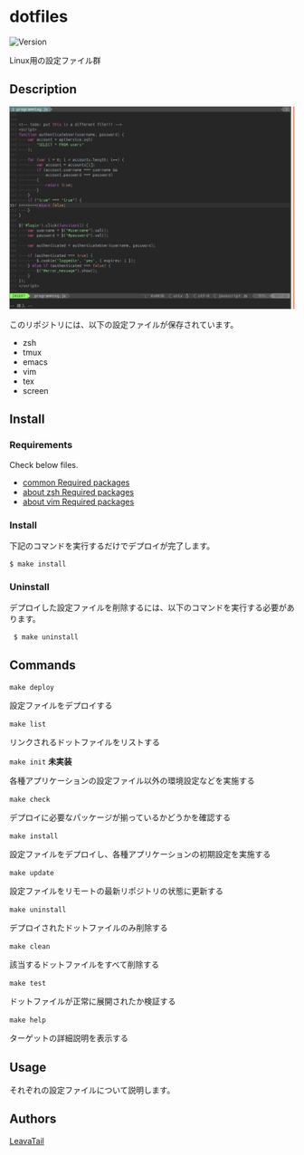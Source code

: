 # dotfiles

![Version](https://img.shields.io/github/tag/LeavaTail/dotfiles.svg)

Linux用の設定ファイル群

## Description
![demo](https://github.com/LeavaTail/dotfiles/blob/images/vim20191202.png)

このリポジトリには、以下の設定ファイルが保存されています。
  * zsh
  * tmux
  * emacs
  * vim
  * tex
  * screen

## Install
### Requirements
Check below files.
 * [common Required packages](docs/Requirements_common)
 * [about zsh Required packages](docs/Requirements_zsh)
 * [about vim Required packages](docs/Requirements_vim)

### Install
下記のコマンドを実行するだけでデプロイが完了します。
```
$ make install
```

### Uninstall
デプロイした設定ファイルを削除するには、以下のコマンドを実行する必要があります。
```
 $ make uninstall
```

## Commands
`make deploy`

設定ファイルをデプロイする


`make list`

リンクされるドットファイルをリストする


`make init` **未実装**

各種アプリケーションの設定ファイル以外の環境設定などを実施する

`make check`

デプロイに必要なパッケージが揃っているかどうかを確認する

`make install`

設定ファイルをデプロイし、各種アプリケーションの初期設定を実施する


`make update`

設定ファイルをリモートの最新リポジトリの状態に更新する


`make uninstall`

デプロイされたドットファイルのみ削除する


`make clean`

該当するドットファイルをすべて削除する


`make test`

ドットファイルが正常に展開されたか検証する


`make help`

ターゲットの詳細説明を表示する


## Usage
それぞれの設定ファイルについて説明します。

## Authors
[LeavaTail](https://github.com/LeavaTail)

